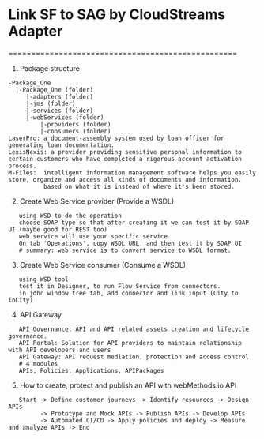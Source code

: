 # Link SF to SAG by CloudStreams Adapter
==================================================
1. Package structure
```
-Package_One
  |-Package_One (folder)
     |-adapters (folder)
     |-jms (folder)
     |-services (folder)
     |-webServices (folder)
         |-providers (folder)
         |-consumers (folder)
LaserPro: a document-assembly system used by loan officer for generating loan documentation.
LexisNexis: a provider providing sensitive personal information to certain customers who have completed a rigorous account activation process.
M-Files:  intelligent information management software helps you easily store, organize and access all kinds of documents and information.
          based on what it is instead of where it's been stored.
```
2. Create Web Service provider (Provide a WSDL)
```
   using WSD to do the operation
   choose SOAP type so that after creating it we can test it by SOAP UI (maybe good for REST too)
   web service will use your specific service.
   On tab 'Operations', copy WSDL URL, and then test it by SOAP UI
   # summary: web service is to convert service to WSDL format.
```
3. Create Web Service consumer (Consume a WSDL)
```
   using WSD tool
   test it in Designer, to run Flow Service from connectors.
   in jdbc window tree tab, add connector and link input (City to inCity)
```
4. API Gateway
```
   API Governance: API and API related assets creation and lifecycle governance.
   API Portal: Solution for API providers to maintain relationship with API developers and users
   API Gateway: API request mediation, protection and access control
   # 4 modules
   APIs, Policies, Applications, APIPackages
```
5. How to create, protect and publish an API with webMethods.io API
```
   Start -> Define customer journeys -> Identify resources -> Design APIs
         -> Prototype and Mock APIs -> Publish APIs -> Develop APIs
         -> Automated CI/CD -> Apply policies and deploy -> Measure and analyze APIs -> End
```